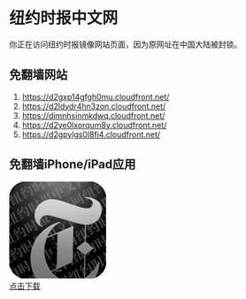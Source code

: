<h1>纽约时报中文网</h1>
<p>你正在访问纽约时报镜像网站页面，因为原网址在中国大陆被封锁。</p>
<h2>免翻墙网站</h2>
<ol>
<li><a href="https://d2gxp14gfgh0mu.cloudfront.net/" target="1">https://d2gxp14gfgh0mu.cloudfront.net/</a></li>
<li><a href="https://d2ldydr4hn3zon.cloudfront.net/" target="2">https://d2ldydr4hn3zon.cloudfront.net/</a></li>
<li><a href="https://dimnhsinmkdwq.cloudfront.net/" target="3">https://dimnhsinmkdwq.cloudfront.net/</a></li>
<li><a href="https://d2ye0lxorqum8y.cloudfront.net/" target="4">https://d2ye0lxorqum8y.cloudfront.net/</a></li>
<li><a href="https://d2gpylgs0l8fi4.cloudfront.net/" target="5">https://d2gpylgs0l8fi4.cloudfront.net/</a></li>
</ol>
<h2>免翻墙iPhone/iPad应用</h2>
<p>
	<a href="https://itunes.apple.com/cn/app/niu-yue-shi-bao-zhong-wen-wang/id807498298?mt=8">
		<img src="icon175x175.jpeg" />
		<br/>点击下载
	</a>
</p>